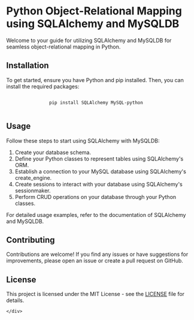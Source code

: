 <div class="container">
        <h1>Python Object-Relational Mapping using SQLAlchemy and MySQLDB</h1>
        <p>Welcome to your guide for utilizing SQLAlchemy and MySQLDB for seamless object-relational mapping in Python.</p>
            <h2>Installation</h2>
            <p>To get started, ensure you have Python and pip installed. Then, you can install the required packages:</p>
            <code>
                pip install SQLAlchemy MySQL-python
            </code>
            <h2>Usage</h2>
            <p>Follow these steps to start using SQLAlchemy with MySQLDB:</p>
            <ol>
                <li>Create your database schema.</li>
                <li>Define your Python classes to represent tables using SQLAlchemy's ORM.</li>
                <li>Establish a connection to your MySQL database using SQLAlchemy's create_engine.</li>
                <li>Create sessions to interact with your database using SQLAlchemy's sessionmaker.</li>
                <li>Perform CRUD operations on your database through your Python classes.</li>
            </ol>
            <p>For detailed usage examples, refer to the documentation of SQLAlchemy and MySQLDB.</p>
            <h2>Contributing</h2>
            <p>Contributions are welcome! If you find any issues or have suggestions for improvements, please open an issue or create a pull request on GitHub.</p>
            <h2>License</h2>
            <p>This project is licensed under the MIT License - see the <a href="LICENSE">LICENSE</a> file for details.</p>
        
    </div>
